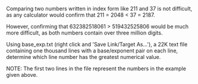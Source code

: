 Comparing two numbers written in index form like 211 and 37 is not difficult, as any calculator would confirm that 211 = 2048 < 37 = 2187.

However, confirming that 632382518061 > 519432525806 would be much more difficult, as both numbers contain over three million digits.

Using base_exp.txt (right click and 'Save Link/Target As...'), a 22K text file containing one thousand lines with a base/exponent pair on each line, determine which line number has the greatest numerical value.

NOTE: The first two lines in the file represent the numbers in the example given above.
